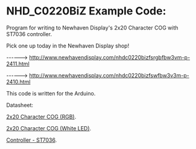 NHD_C0220BiZ Example Code:
==============================================
 
Program for writing to Newhaven Display's 2x20 Character COG with ST7036 controller.
 
Pick one up today in the Newhaven Display shop!

------> http://www.newhavendisplay.com/nhdc0220bizfsrgbfbw3vm-p-2411.html

------> http://www.newhavendisplay.com/nhdc0220bizfswfbw3v3m-p-2410.html
 
 This code is written for the Arduino.
 
 Datasheet:
 
 [2x20 Character COG (RGB)](http://www.newhavendisplay.com/specs/NHD-C0220BiZ-FSRGB-FBW-3VM.pdf).
 
 [2x20 Character COG (White LED)](http://www.newhavendisplay.com/specs/NHD-C0220BiZ-FSW-FBW-3V3M.pdf).
 
 [Controller - ST7036](http://www.newhavendisplay.com/app_notes/ST7036.pdf).
 
